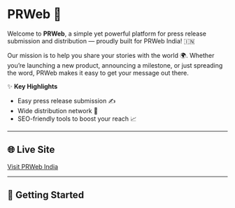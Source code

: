 # PRWeb 🚀

Welcome to **PRWeb**, a simple yet powerful platform for press release submission and distribution — proudly built for PRWeb India! 🇮🇳  

Our mission is to help you share your stories with the world 🌍. Whether you’re launching a new product, announcing a milestone, or just spreading the word, PRWeb makes it easy to get your message out there.

✨ **Key Highlights**
- Easy press release submission ✍️
- Wide distribution network 🔗
- SEO-friendly tools to boost your reach 📈

---

## 🌐 Live Site
[Visit PRWeb India](https://www.prweb.in/)

---

## 🚀 Getting Started
